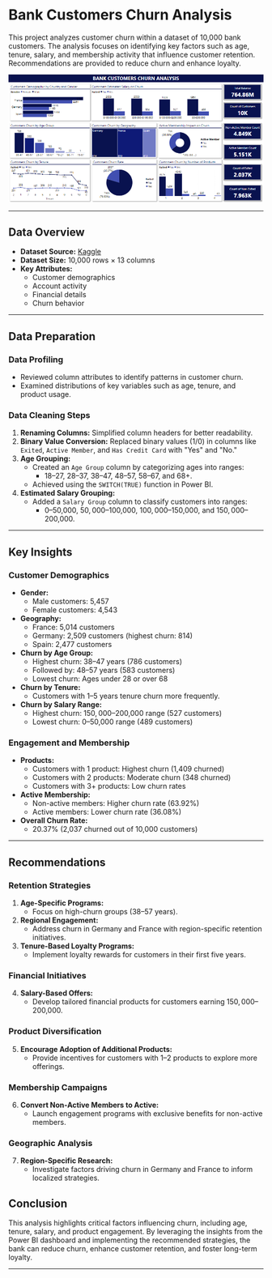 
# Bank Customers Churn Analysis

This project analyzes customer churn within a dataset of 10,000 bank customers. The analysis focuses on identifying key factors such as age, tenure, salary, and membership activity that influence customer retention. Recommendations are provided to reduce churn and enhance loyalty.

![Dashboard](https://github.com/Olowookere-Abidemi/Bank-Customers-Churn-Analysis/blob/main/BANK%20CHURN%20DASHBOARD.png)

---

## **Data Overview**

- **Dataset Source:** [Kaggle](https://www.kaggle.com)
- **Dataset Size:** 10,000 rows × 13 columns
- **Key Attributes:**  
  - Customer demographics  
  - Account activity  
  - Financial details  
  - Churn behavior  

---

## **Data Preparation**

### **Data Profiling**
- Reviewed column attributes to identify patterns in customer churn.  
- Examined distributions of key variables such as age, tenure, and product usage.

### **Data Cleaning Steps**
1. **Renaming Columns:** Simplified column headers for better readability.  
2. **Binary Value Conversion:** Replaced binary values (1/0) in columns like `Exited`, `Active Member`, and `Has Credit Card` with "Yes" and "No."  
3. **Age Grouping:**  
   - Created an `Age Group` column by categorizing ages into ranges:  
     - 18–27, 28–37, 38–47, 48–57, 58–67, and 68+.  
   - Achieved using the `SWITCH(TRUE)` function in Power BI.  
4. **Estimated Salary Grouping:**  
   - Added a `Salary Group` column to classify customers into ranges:  
     - $0–$50,000, $50,000–$100,000, $100,000–$150,000, and $150,000–$200,000.  

---

## **Key Insights**

### **Customer Demographics**
- **Gender:**  
  - Male customers: 5,457  
  - Female customers: 4,543  
- **Geography:**  
  - France: 5,014 customers  
  - Germany: 2,509 customers (highest churn: 814)  
  - Spain: 2,477 customers  
- **Churn by Age Group:**  
  - Highest churn: 38–47 years (786 customers)  
  - Followed by: 48–57 years (583 customers)  
  - Lowest churn: Ages under 28 or over 68  
- **Churn by Tenure:**  
  - Customers with 1–5 years tenure churn more frequently.  
- **Churn by Salary Range:**  
  - Highest churn: $150,000–$200,000 range (527 customers)  
  - Lowest churn: $0–$50,000 range (489 customers)  

### **Engagement and Membership**
- **Products:**  
  - Customers with 1 product: Highest churn (1,409 churned)  
  - Customers with 2 products: Moderate churn (348 churned)  
  - Customers with 3+ products: Low churn rates  
- **Active Membership:**  
  - Non-active members: Higher churn rate (63.92%)  
  - Active members: Lower churn rate (36.08%)  
- **Overall Churn Rate:**  
  - 20.37% (2,037 churned out of 10,000 customers)  

---

## **Recommendations**

### **Retention Strategies**
1. **Age-Specific Programs:**  
   - Focus on high-churn groups (38–57 years).  
2. **Regional Engagement:**  
   - Address churn in Germany and France with region-specific retention initiatives.  
3. **Tenure-Based Loyalty Programs:**  
   - Implement loyalty rewards for customers in their first five years.

### **Financial Initiatives**
4. **Salary-Based Offers:**  
   - Develop tailored financial products for customers earning $150,000–$200,000.  

### **Product Diversification**
5. **Encourage Adoption of Additional Products:**  
   - Provide incentives for customers with 1–2 products to explore more offerings.

### **Membership Campaigns**
6. **Convert Non-Active Members to Active:**  
   - Launch engagement programs with exclusive benefits for non-active members.

### **Geographic Analysis**
7. **Region-Specific Research:**  
   - Investigate factors driving churn in Germany and France to inform localized strategies.


## **Conclusion**

This analysis highlights critical factors influencing churn, including age, tenure, salary, and product engagement. By leveraging the insights from the Power BI dashboard and implementing the recommended strategies, the bank can reduce churn, enhance customer retention, and foster long-term loyalty.

---
```

